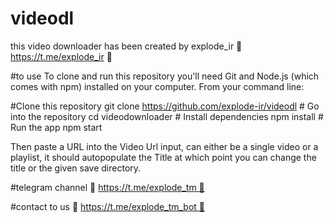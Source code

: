 # videodl
this video downloader has been created by explode_ir
🥀 https://t.me/explode_ir 🥀

#to use
To clone and run this repository you'll need Git and Node.js (which comes with npm) installed on your computer. From your command line:

#Clone this repository git clone https://github.com/explode-ir/videodl # Go into the repository cd videodownloader # Install dependencies npm install # Run the app npm start

Then paste a URL into the Video Url input, can either be a single video or a playlist, it should autopopulate the Title at which point you can change the title or the given save directory.

#telegram channel
🥀 https://t.me/explode_tm 🥀

#contact to us
🥀 https://t.me/explode_tm_bot 🥀
